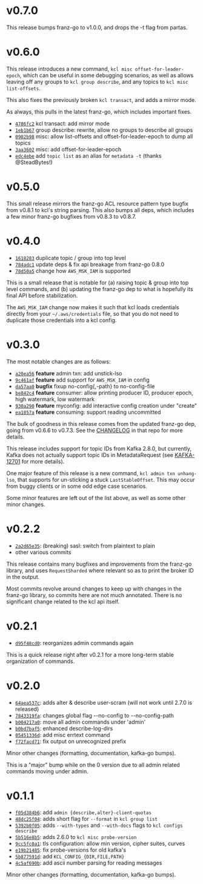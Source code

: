 v0.7.0
===

This release bumps franz-go to v1.0.0, and drops the -t flag from partas.

v0.6.0
===

This release introduces a new command, `kcl misc offset-for-leader-epoch`,
which can be useful in some debugging scenarios, as well as allows leaving off
any groups to `kcl group describe`, and any topics to `kcl misc list-offsets`.

This also fixes the previously broken `kcl transact`, and adds a mirror mode.

As always, this pulls in the latest franz-go, which includes important fixes.

- [`4786fc2`](https://github.com/twmb/kcl/commit/4786fc2) kcl transact: add mirror mode
- [`1eb1b67`](https://github.com/twmb/kcl/commit/1eb1b67) group describe: rewrite, allow no groups to describe all groups
- [`0902b98`](https://github.com/twmb/kcl/commit/0902b98) misc: allow list-offsets and offset-for-leader-epoch to dump all topics
- [`3aa3602`](https://github.com/twmb/kcl/commit/3aa3602) misc: add offset-for-leader-epoch
- [`edc4ebe`](https://github.com/twmb/kcl/commit/edc4ebe) add `topic list` as an alias for `metadata -t` (thanks @SteadBytes!)

v0.5.0
===

This small release mirrors the franz-go ACL resource pattern type bugfix from
v0.8.1 to kcl's string parsing. This also bumps all deps, which includes a few
minor franz-go bugfixes from v0.8.3 to v0.8.7.


v0.4.0
===

- [`1618283`](https://github.com/twmb/kcl/commit/1618283) duplicate topic / group into top level
- [`784adc1`](https://github.com/twmb/kcl/commit/784adc1) update deps & fix api breakage from franz-go 0.8.0
- [`78d50a5`](https://github.com/twmb/kcl/commit/78d50a5) change how `AWS_MSK_IAM` is supported

This is a small release that is notable for (a) raising topic & group into top
level commands, and (b) updating the franz-go dep to what is hopefully its
final API before stabilization.

The `AWS_MSK_IAM` change now makes it such that kcl loads credentials
directly from your `~/.aws/credentials` file, so that you do not need to
duplicate those credentials into a kcl config.

v0.3.0
===

The most notable changes are as follows:

- [`a20ea56`](https://github.com/twmb/franz-go/commit/a20ea56) **feature** admin txn: add unstick-lso
- [`9c461af`](https://github.com/twmb/franz-go/commit/9c461af) **feature** add support for `AWS_MSK_IAM` in config
- [`da57aa0`](https://github.com/twmb/franz-go/commit/da57aa0) **bugfix** fixup no-config{,-path} to no-config-file
- [`be842c4`](https://github.com/twmb/franz-go/commit/be842c4) **feature** consumer: allow printing producer ID, producer epoch, high watermark, low watermark
- [`930a290`](https://github.com/twmb/franz-go/commit/930a290) **feature** myconfig: add interactive config creation under "create"
- [`ea1857a`](https://github.com/twmb/franz-go/commit/ea1857a) **feature** consuming: support reading uncommitted

The bulk of goodness in this release comes from the updated franz-go dep, going
from v0.6.6 to v0.7.3. See the
[CHANGELOG](https://github.com/twmb/franz-go/blob/master/CHANGELOG.md) in that
repo for more details.

This release includes support for topic IDs from Kafka 2.8.0, but currently,
Kafka does not actually support topic IDs in MetadataRequest (see
[KAFKA-12701](https://issues.apache.org/jira/browse/KAFKA-12701) for more
details).

One major feature of this release is a new command, `kcl admin txn unhang-lso`,
that supports for un-sticking a stuck `LastStableOffset`. This may occur from
buggy clients or in some odd edge case scenarios.

Some minor features are left out of the list above, as well as some other minor
changes.

v0.2.2
===

- [`2a2d65e35`](https://github.com/twmb/kcl/commit/2a2d65e352ea58c8472564e1666a9460d88715d2): (breaking) sasl: switch from plaintext to plain
- other various commits

This release contains many bugfixes and improvements from the franz-go library,
and uses `RequestSharded` where relevant so as to print the broker ID in the
output.

Most commits revolve around changes to keep up with changes in the franz-go
library, so commits here are not much annotated. There is no significant change
related to the kcl api itself.

v0.2.1
======

- [`d95f48cd0`](https://github.com/twmb/kcl/commit/d95f48cd06fa0f595f20f4a99b2549022cefcb40): reorganizes admin commands again

This is a quick release right after v0.2.1 for a more long-term stable organization of commands.


v0.2.0
======

- [`64aea537c`](https://github.com/twmb/kcl/commit/64aea537c27e10925f92b76e8b2f3bb391ca458a): adds alter & describe user-scram (will not work until 2.7.0 is released)
- [`7843319fa`](https://github.com/twmb/kcl/commit/7843319fa9c52c60b15df3924bc93b969a267169): changes global flag --no-config to --no-config-path
- [`b004217a0`](https://github.com/twmb/kcl/commit/b004217a0087ca82e4c4fa38df19913b3c4edb0e): move all admin commands under 'admin'
- [`b0bd7baf5`](https://github.com/twmb/kcl/commit/b0bd7baf52d51c07f6bbf287e3f46a18fc163035): enhanced describe-log-dirs
- [`05451336d`](https://github.com/twmb/kcl/commit/05451336d982b4e537cf8d70c340d1fdebd2f799): add misc errtext command
- [`f72facd71`](https://github.com/twmb/kcl/commit/f72facd715de0e9919a3234b7ca9f074a9791e59): fix output on unrecognized prefix

Minor other changes (formatting, documentation, kafka-go bumps).

This is a "major" bump while on the 0 version due to all admin related commands moving under admin.

v0.1.1
======

- [`f05d384b6`](https://github.com/twmb/kcl/commit/f05d384b60f26b773175d725ad854fa5e5cdfc5b): add `admin {describe,alter}-client-quotas`
- [`48dc25f04`](https://github.com/twmb/kcl/commit/48dc25f0409874f47ffa60a5a442ffec464a80df): adds short flag for `--format` in `kcl group list`
- [`5392b0f05`](https://github.com/twmb/kcl/commit/5392b0f0510f1a27be1e3bd6398f68cdb168c94b): adds `--with-types` and `--with-docs` flags to `kcl configs describe`
- [`5b516e8b5`](https://github.com/twmb/kcl/commit/5b516e8b516d113908a796f3c0a1063024962b55): adds 2.6.0 to `kcl misc probe-version`
- [`9cc5fc0a1`](https://github.com/twmb/kcl/commit/9cc5fc0a152455a12fd128565a261967d55bd5f0): tls configuration: allow min version, cipher suites, curves
- [`e19b21485`](https://github.com/twmb/kcl/commit/e19b2148554db1f158a9add25740b40cb1856e16): fix probe-versions for old kafka's
- [`5b877591d`](https://github.com/twmb/kcl/commit/5b877591df12a16f7506739c94476061616f68ab): add `KCL_CONFIG_{DIR,FILE,PATH}`
- [`4c5af690b`](https://github.com/twmb/kcl/commit/4c5af690ba8ebf164eec10e3319000eeea4d4e71): add ascii number parsing for reading messages

Minor other changes (formatting, documentation, kafka-go bumps).
